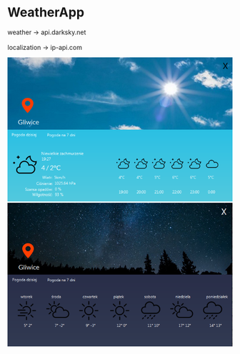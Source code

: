 # WeatherApp

weather -> api.darksky.net <br/>                                                                                                                         
localization -> ip-api.com

![alt text](https://github.com/limak360/WeatherApp/blob/master/WeatherApp/dzien.png)
![alt text](https://github.com/limak360/WeatherApp/blob/master/WeatherApp/noc.png)

